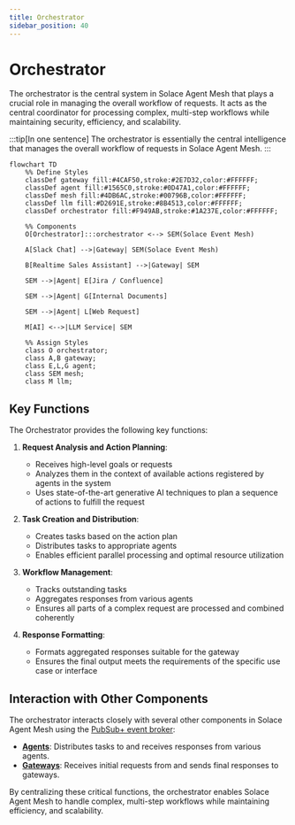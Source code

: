 ```yaml
---
title: Orchestrator
sidebar_position: 40
---
```


# Orchestrator

The orchestrator is the central system in Solace Agent Mesh that plays a crucial role in managing the overall workflow of requests. It acts as the central coordinator for processing complex, multi-step workflows while maintaining security, efficiency, and scalability.

:::tip[In one sentence]
The orchestrator is essentially the central intelligence that manages the overall workflow of requests in Solace Agent Mesh.
:::

```mermaid
flowchart TD
    %% Define Styles
    classDef gateway fill:#4CAF50,stroke:#2E7D32,color:#FFFFFF;
    classDef agent fill:#1565C0,stroke:#0D47A1,color:#FFFFFF;
    classDef mesh fill:#4DB6AC,stroke:#00796B,color:#FFFFFF;
    classDef llm fill:#D2691E,stroke:#8B4513,color:#FFFFFF;
    classDef orchestrator fill:#F949AB,stroke:#1A237E,color:#FFFFFF;

    %% Components
    O[Orchestrator]:::orchestrator <--> SEM(Solace Event Mesh)

    A[Slack Chat] -->|Gateway| SEM(Solace Event Mesh)

    B[Realtime Sales Assistant] -->|Gateway| SEM

    SEM -->|Agent| E[Jira / Confluence]

    SEM -->|Agent| G[Internal Documents]

    SEM -->|Agent| L[Web Request]

    M[AI] <-->|LLM Service| SEM

    %% Assign Styles
    class O orchestrator;
    class A,B gateway;
    class E,L,G agent;
    class SEM mesh;
    class M llm;
```

## Key Functions

The Orchestrator provides the following key functions:

1. **Request Analysis and Action Planning**:

   - Receives high-level goals or requests
   - Analyzes them in the context of available actions registered by agents in the system
   - Uses state-of-the-art generative AI techniques to plan a sequence of actions to fulfill the request

2. **Task Creation and Distribution**:

   - Creates tasks based on the action plan
   - Distributes tasks to appropriate agents
   - Enables efficient parallel processing and optimal resource utilization

3. **Workflow Management**:

   - Tracks outstanding tasks
   - Aggregates responses from various agents
   - Ensures all parts of a complex request are processed and combined coherently

4. **Response Formatting**:
   - Formats aggregated responses suitable for the gateway
   - Ensures the final output meets the requirements of the specific use case or interface

## Interaction with Other Components

The orchestrator interacts closely with several other components in Solace Agent Mesh using the [PubSub+ event broker](https://solace.com/products/event-broker/):

- **[Agents](./agents.md)**: Distributes tasks to and receives responses from various agents.
- **[Gateways](./gateways.md)**: Receives initial requests from and sends final responses to gateways.

By centralizing these critical functions, the orchestrator enables Solace Agent Mesh to handle complex, multi-step workflows while maintaining efficiency, and scalability.
